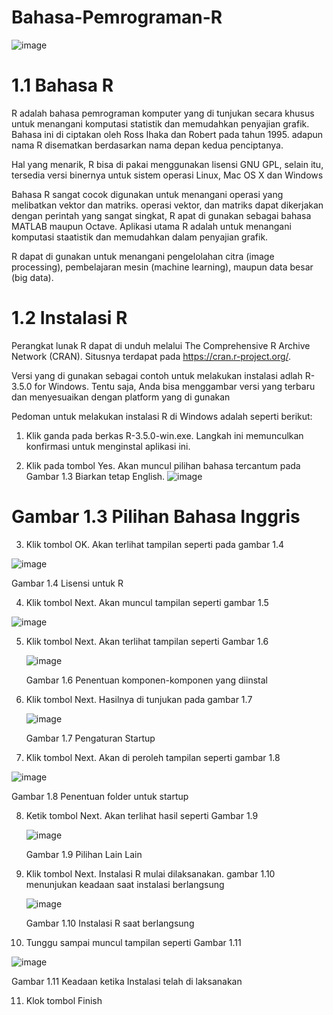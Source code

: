 # Bahasa-Pemrograman-R

![image](https://github.com/itsolution405/Bahasa-Pemrograman-R/blob/main/R%20Programing.jpg)

# 1.1 Bahasa R

R adalah bahasa pemrograman komputer yang di tunjukan secara khusus untuk menangani komputasi statistik dan memudahkan penyajian grafik.
Bahasa ini di ciptakan oleh Ross Ihaka dan Robert pada tahun 1995. adapun nama R disematkan berdasarkan nama depan kedua penciptanya.

Hal yang menarik, R bisa di pakai menggunakan lisensi GNU GPL, selain itu, tersedia versi binernya untuk sistem operasi Linux, Mac OS X dan Windows

Bahasa R sangat cocok digunakan untuk menangani operasi yang melibatkan vektor dan matriks. operasi vektor, dan matriks dapat dikerjakan dengan perintah yang sangat singkat, R apat di gunakan sebagai bahasa MATLAB maupun Octave. Aplikasi utama R adalah untuk menangani komputasi staatistik dan memudahkan dalam penyajian grafik.

R dapat di gunakan untuk menangani pengelolahan citra (image processing), pembelajaran mesin (machine learning), maupun data besar (big data).

# 1.2 Instalasi R

Perangkat lunak R dapat di unduh melalui The Comprehensive R Archive Network (CRAN). Situsnya terdapat pada https://cran.r-project.org/.

Versi yang di gunakan sebagai contoh untuk melakukan instalasi adlah R-3.5.0 for Windows. Tentu saja, Anda bisa menggambar versi yang terbaru dan menyesuaikan dengan platform yang di gunakan

Pedoman untuk melakukan instalasi R di Windows adalah seperti berikut:

1. Klik ganda pada berkas R-3.5.0-win.exe. Langkah ini
   memunculkan konfirmasi untuk menginstal aplikasi ini.

2. Klik pada tombol Yes. Akan muncul pilihan bahasa tercantum pada Gambar 1.3 Biarkan tetap English.
   ![image](https://github.com/itsolution405/Bahasa-Pemrograman-R/blob/main/select-setup-language-english.png)

# Gambar 1.3 Pilihan Bahasa Inggris

3. Klik tombol OK. Akan terlihat tampilan seperti pada gambar 1.4
   
![image](https://github.com/itsolution405/Bahasa-Pemrograman-R/blob/main/setup-r-for-windows.png)

Gambar 1.4 Lisensi untuk R

4. Klik tombol Next. Akan muncul tampilan seperti gambar 1.5

![image](https://github.com/itsolution405/Bahasa-Pemrograman-R/blob/main/penentuan%20lokasi%20instalasi%20R.png)

5. Klik tombol Next. Akan terlihat tampilan seperti Gambar 1.6

   ![image](https://github.com/itsolution405/Bahasa-Pemrograman-R/blob/main/R_4.png)

   Gambar 1.6 Penentuan komponen-komponen yang diinstal

6. Klik tombol Next. Hasilnya di tunjukan pada gambar 1.7
   
   ![image](https://github.com/itsolution405/Bahasa-Pemrograman-R/blob/main/Customize-Startup-Options.png)

   Gambar 1.7 Pengaturan Startup

7. Klik tombol Next. Akan di peroleh tampilan seperti gambar 1.8
   
![image](https://github.com/itsolution405/Bahasa-Pemrograman-R/blob/main/select-start-menu.png)

Gambar 1.8 Penentuan folder untuk startup

8. Ketik tombol Next. Akan terlihat hasil seperti Gambar 1.9
   
   ![image](https://github.com/itsolution405/Bahasa-Pemrograman-R/blob/main/Additional-Tasks-for-R-Installation.png)
   
   Gambar 1.9 Pilihan Lain Lain

9. Klik tombol Next. Instalasi R mulai dilaksanakan.
   gambar 1.10 menunjukan keadaan saat instalasi berlangsung

   ![image](https://github.com/itsolution405/Bahasa-Pemrograman-R/blob/main/Final-Installation-Load.png)

   Gambar 1.10 Instalasi R saat berlangsung

10. Tunggu sampai muncul tampilan seperti Gambar 1.11
    
   ![image](https://github.com/itsolution405/Bahasa-Pemrograman-R/blob/main/RStudio-Finish-option.png)

   Gambar 1.11 Keadaan ketika Instalasi telah di laksanakan

11. Klok tombol Finish

